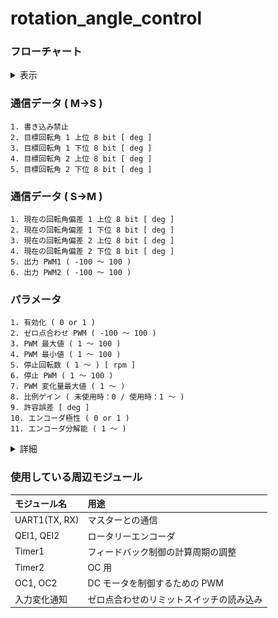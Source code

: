 
# rotation_angle_control
### フローチャート
<details><summary>表示</summary><div>

<br>

***※太字斜体下線の文字列はパラメータで設定する値***

![](img/flow_chart/rotation_angle_control_1.svg)
* A : ゼロ点合わせの処理にあたる．リミットスイッチが押されるとループを抜けて回転角制御の処理に移行する．
* B : 出力デューティー比を決定する式．ちなみに cnt_diff は「位置カウント目標値 - 位置カウント現在値」で求めている．
* C, D : 出力デューティー比を既定の範囲内に収める処理．
* E : 非常停止を解除した際の急加速を防止する処理．
    * 非常停止などによって駆動電源が投入されていない状態で回転角偏差が生じると，加減速処理が効力を発揮せず，駆動電源を投入すると（非常停止を解除すると）モータが急加速する可能性がある ( 詳細は「 G 」を参照 ) ．
    * そこで回転数現在値が「停止回転数」以下になったら駆動電源が投入されていない可能性があると判断して，「停止 PWM」を出力デューティー比の上限にする．
* F : 現在値と目標値の偏差の絶対値が「許容誤差」以下になったらモータを停止する．
* G : モータの加減速処理
    * 「 B 」式で出力デューティー比を計算しているため，回転角目標値を急激に変化させるなどして回転角偏差の絶対値が大きくなると，出力デューティー比が大きくなってモータが急加速する可能性がある．これを防ぐために単位時間当たりのデューティー比の変化量に制限を設けている（加減速処理）．
    * 加減速処理に関してはフィードバックを行っておらず，モータの状態に関係なく時間が経過すればデューティー比を大きくすることができる．したがって，「 E 」のように駆動電源が投入されている状態では加減速処理が機能しない．
* H : 「有効化」が 0 だったチャンネルはモータを駆動しない．誤作動を防ぐために，***使用しないチャンネルの「有効化」は 0 にすること．***
* I : 「エンコーダ極性」というパラメータが正しいか確認する処理．
    * 説明のために次の２つの語句を定義する．
        * 位置カウント実測値 : エンコーダから出力されるパルスから計算した位置カウント
        * 位置カウント現在値 : 「エンコーダ極性」が 0 のときは位置カウント実測値と等しい値，「エンコーダ極性」が 1 のときは位置カウント実測値に -1 を乗じた値．
    * このプログラムはモータが正転したとき ( デューティー比が正のとき ) に位置カウント現在値が増加する前提で書かれている．エンコーダの取り付けられている向きやギヤのかまされ方に応じてモータ正転時の位置カウント実測値の変化量の符号が変わるため，状況に応じて「エンコーダ極性」の値を適切に設定しなければならない．
    * 「エンコーダ極性」の値が不適切な場合（モータ正転時の位置カウント現在値が減少してしまう場合），常にプログラムの意図した方向とは逆の方向にモータが回転するため，以下のような流れで暴走してしまう．
        1. 偏差が生じるとモータを駆動して偏差の絶対値を小さくしようとする．
        2. プログラムが意図した方向とは逆の方向に回転してしまう．
        3. 偏差の絶対値が大きくなる．
        4. 偏差の絶対値に比例してモータの出力を上げるため，偏差の絶対値がさらに大きくなる
        5. 「PWM 最大値」になるまでモータの出力が上がる

![](img/flow_chart/rotation_angle_control_2.svg)
* J : check_pol() の中核にあたる処理．
    * 出力デューティー比が「PWM 最大値」のときに偏差の絶対値が増加したら，err_cnt をインクリメントする．
* K : 出力デューティー比の符号が変わったら err_cnt をクリアする．
    * モータの回転方向が逆転するような回転角目標値が与えられたとき(*1)，「エンコーダ極性」が適切に設定されていたとしても「 J 」の条件を満たしてしまう可能性があるので，err_cnt をクリアする．
* L : 出力デューティー比の符号が変わらずに「 J 」の条件を 4 回連続で満たしたら，「 I 」で説明した暴走状態だと判断して inform_err() を呼び出す．
* M : モータを停止して LED を一定の間隔で点滅させ，エラーが発生したことを通知する．

*1 :<br>
例として回転角目標値が 1000 [deg], 回転角現在値が 500 [deg] で出力デューティー比が 70% のときに，回転角目標値を 0 [deg] に変更するとモータの回転方向が逆転する．
</details></div>

### 通信データ ( M->S )
    1. 書き込み禁止
    2. 目標回転角 1 上位 8 bit [ deg ]
    3. 目標回転角 1 下位 8 bit [ deg ]
    4. 目標回転角 2 上位 8 bit [ deg ]
    5. 目標回転角 2 下位 8 bit [ deg ]
### 通信データ ( S->M )
    1. 現在の回転角偏差 1 上位 8 bit [ deg ]
    2. 現在の回転角偏差 1 下位 8 bit [ deg ]
    3. 現在の回転角偏差 2 上位 8 bit [ deg ]
    4. 現在の回転角偏差 2 下位 8 bit [ deg ]
    5. 出力 PWM1 ( -100 ～ 100 )
    6. 出力 PWM2 ( -100 ～ 100 )
### パラメータ
    1. 有効化 ( 0 or 1 )
    2. ゼロ点合わせ PWM ( -100 ～ 100 )
    3. PWM 最大値 ( 1 ～ 100 )
    4. PWM 最小値 ( 1 ～ 100 )
    5. 停止回転数 ( 1 ～ ) [ rpm ]
    6. 停止 PWM ( 1 ～ 100 )
    7. PWM 変化量最大値 ( 1 ～ )
    8. 比例ゲイン ( 未使用時：0 / 使用時：1 ～ )
    9. 許容誤差 [ deg ]
    10. エンコーダ極性 ( 0 or 1 )
    11. エンコーダ分解能 ( 1 ～ )
<details><summary>詳細</summary><div>

* 有効化
    * 使用するときは 1 にする．
    * 使用しないときは 0 にしておく．
    * ***使用しないのに 1 にしおくと，エンコーダのコネクタから乗ったノイズによって誤動作が起こる可能性がある．***
* ゼロ点合わせ PWM
    * ゼロ点合わせ時に出力する PWM 波形のデューティー比
    * 負の値を指定することで回転方向を逆転させることができる
    * ゼロ点合わせ用のリミットスイッチが押された時点で急停止させるため，機械的，電気的にダメージの少ない小さめな値を指定すること
* PWM 最大値
    * 制御基板から出力する PWM 波形 のデューティー比の最大値
    * 「PWM 最大値」よりも大きな値がマスターから指定された場合は，「PWM 最大値」が代わりに使用される
    * 極力小さな値を指定することで，マスター側のプログラムに不具合が生じてもモータの暴走を防ぐことができる
* PWM 最小値
    * モータが回転するデューティー比の最小値を指定する
    * 目標値と現在値の偏差の絶対値が小さいときの微調整に使用する
* 停止回転数
    * モータが停止したと判断する回転数の最大値を指定する．詳細はフローチャートの「 E 」を参照すること．
* 停止 PWM
    * モータが停止したと判断されたときのデューティー比の上限．詳細はフローチャートの「 E 」を参照すること．
* PWM 変化量最大値
    * 加減速処理に使用するパラメータ
    * 許容する 1 秒あたりのデューティー比の変化量
    * 例としてこのパラメータを 50 に設定した場合，1 秒間で最大 50% だけデューティー比を変化させることができるため，停止状態（0%）から最大出力（100%）になるまで 2 秒かかることになる．
* 比例ゲイン
    * 出力デューティー比を決定する際に使用する．
    * 詳細はフローチャートの「 B 」を参照すること．
* 許容誤差
    * フィードバック制御で回転角現在値を回転角目標値に近づけていく際，許容する誤差．
    * 偏差が許容誤差以下になったらモータを停止させる．
* エンコーダ極性
    * エンコーダの取り付けられ方に応じて設定する．詳細はフローチャートの「 I 」を参照すること．
* エンコーダ分解能
    * 分解能（１回転で何パルス出力されるか）を指定する
    * 古いエンコーダ ( RE30E-300-213-1 ) は分解能 300，新しいエンコーダ ( AMT102-V ) は DIP スイッチで分解能を設定できる．（分解能 384 で使うことが多い）
    * 新しいエンコーダ ( AMT102-V ) に関して，DIP スイッチと分解能の関係を下図に示す．( [引用元](https://www.cuidevices.com/product/resource/amt10.pdf) )
    ![](img/resolution_settings.PNG)
</div></details>

### 使用している周辺モジュール
|モジュール名|用途|
|:-|:-|
|UART1(TX, RX)|マスターとの通信|
|QEI1, QEI2|ロータリーエンコーダ|
|Timer1|フィードバック制御の計算周期の調整|
|Timer2|OC 用|
|OC1, OC2|DC モータを制御するための PWM|
|入力変化通知|ゼロ点合わせのリミットスイッチの読み込み|